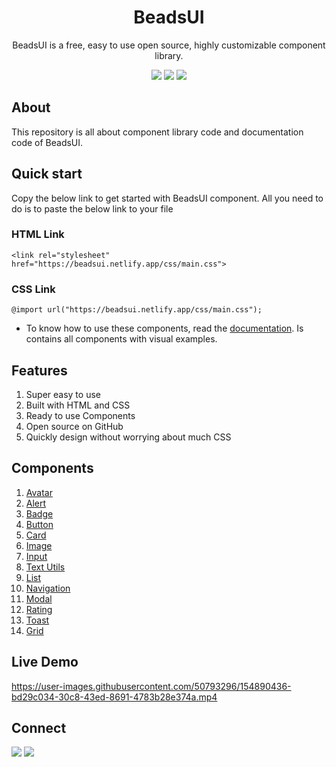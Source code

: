 <div align="center">

# BeadsUI 

BeadsUI is a free, easy to use open source, highly customizable component library.



![](https://img.shields.io/badge/HTML5-E34F26?style=for-the-badge&logo=html5&logoColor=white)
![](https://img.shields.io/badge/CSS3-1572B6?style=for-the-badge&logo=css3&logoColor=white)
![](https://img.shields.io/badge/JavaScript-F7DF1E?style=for-the-badge&logo=javascript&logoColor=black)

</div>





## About

This repository is all about component library code and documentation code of BeadsUI.

## Quick start

Copy the below link to get started with BeadsUI component. All you need to do is to paste the below link to your file

### HTML Link

``` <link rel="stylesheet" href="https://beadsui.netlify.app/css/main.css"> ```

### CSS Link

``` @import url("https://beadsui.netlify.app/css/main.css"); ```

- To know how to use these components, read the [documentation](https://beadsui-dev.netlify.app). Is contains all components with visual examples.

## Features

1. Super easy to use
1. Built with HTML and CSS
1. Ready to use Components
1. Open source on GitHub
1. Quickly design without worrying about much CSS

## Components

1. [Avatar](https://beadsui-dev.netlify.app/docsite/components/avatar.html)
1. [Alert](https://beadsui-dev.netlify.app/docsite/components/alert.html)
1. [Badge](https://beadsui-dev.netlify.app/docsite/components/badge.html)
1. [Button](https://beadsui-dev.netlify.app/docsite/components/button.html)
1. [Card](https://beadsui-dev.netlify.app/docsite/components/card.html)
1. [Image](https://beadsui-dev.netlify.app/docsite/components/image.html)
1. [Input](https://beadsui-dev.netlify.app/docsite/components/input.html)
1. [Text Utils](https://beadsui-dev.netlify.app/docsite/components/textutil.html)
1. [List](https://beadsui-dev.netlify.app/docsite/components/list.html)
1. [Navigation](https://beadsui-dev.netlify.app/docsite/components/navigation.html)
1. [Modal](https://beadsui-dev.netlify.app/docsite/components/modal.html)
1. [Rating](https://beadsui-dev.netlify.app/docsite/components/rating.html)
1. [Toast](https://beadsui-dev.netlify.app/docsite/components/toast.html)
1. [Grid](https://beadsui-dev.netlify.app/docsite/components/grid.html)


## Live Demo

https://user-images.githubusercontent.com/50793296/154890436-bd29c034-30c8-43ed-8691-4783b28e374a.mp4


## Connect

<a href="https://twitter.com/Kajal3310"><img src="https://img.shields.io/badge/Twitter-1DA1F2?style=for-the-badge&logo=twitter&logoColor=white"/></a>
<a href="https://www.linkedin.com/in/kajal-kumari-52bab41aa/"><img src="https://img.shields.io/badge/LinkedIn-0077B5?style=for-the-badge&logo=linkedin&logoColor=white"/></a>


